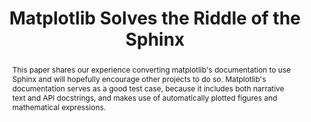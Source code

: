 ---
title: Matplotlib Solves the Riddle of the Sphinx
abstract: >-
  This paper shares our experience converting matplotlib's documentation to use Sphinx and will hopefully encourage
  other projects to do so. Matplotlib's documentation serves as a good
  test case, because it includes both narrative text and API docstrings,
  and makes use of automatically plotted figures and mathematical
  expressions.
---